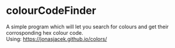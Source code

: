 # colourCodeFinder
A simple program which will let you search for colours and get their corrosponding hex colour code.
<br />Using: https://jonasjacek.github.io/colors/ 
